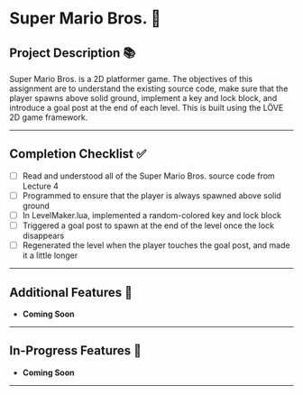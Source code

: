 # Super Mario Bros. 🍄

## Project Description 📚
Super Mario Bros. is a 2D platformer game. The objectives of this assignment are to understand the existing source code, make sure that the player spawns above solid ground, implement a key and lock block, and introduce a goal post at the end of each level. This is built using the LÖVE 2D game framework.

---

## Completion Checklist ✅
- [ ] Read and understood all of the Super Mario Bros. source code from Lecture 4
- [ ] Programmed to ensure that the player is always spawned above solid ground
- [ ] In LevelMaker.lua, implemented a random-colored key and lock block
- [ ] Triggered a goal post to spawn at the end of the level once the lock disappears
- [ ] Regenerated the level when the player touches the goal post, and made it a little longer

---

## Additional Features 🌟
- **Coming Soon**

---

## In-Progress Features 🚧
- **Coming Soon**

---